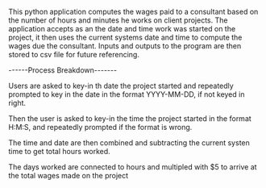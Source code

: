 This python application computes the wages paid to a consultant based on the number of hours and minutes he works on client projects. The application accepts as an 
the date and time work was started on the project, it then uses the current systems date and time to compute the wages due the consultant. 
Inputs and outputs to the program are then stored to csv file for future referencing.

------Process Breakdown-------

Users are asked to key-in th date the project started and repeatedly prompted to key in the date in the format YYYY-MM-DD, if not keyed in right.

Then the user is asked to key-in the time the project started in the format H:M:S, and repeatedly prompted if the format is wrong.

The time and date are then combined and subtracting the current systen time to get total hours worked.

The days worked are connected to hours and multipled with $5 to arrive at the total wages made on the project
